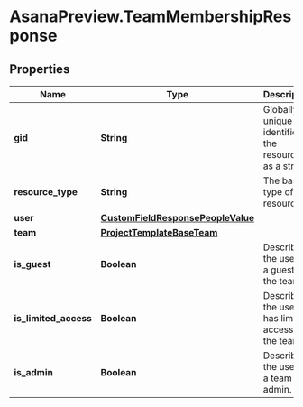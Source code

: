 # AsanaPreview.TeamMembershipResponse

## Properties
Name | Type | Description | Notes
------------ | ------------- | ------------- | -------------
**gid** | **String** | Globally unique identifier of the resource, as a string. | [optional] 
**resource_type** | **String** | The base type of this resource. | [optional] 
**user** | [**CustomFieldResponsePeopleValue**](CustomFieldResponsePeopleValue.md) |  | [optional] 
**team** | [**ProjectTemplateBaseTeam**](ProjectTemplateBaseTeam.md) |  | [optional] 
**is_guest** | **Boolean** | Describes if the user is a guest in the team. | [optional] 
**is_limited_access** | **Boolean** | Describes if the user has limited access to the team. | [optional] 
**is_admin** | **Boolean** | Describes if the user is a team admin. | [optional] 
